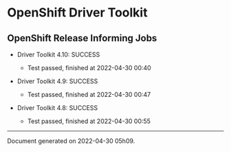 
OpenShift Driver Toolkit
========================

OpenShift Release Informing Jobs
--------------------------------



* Driver Toolkit 4.10: SUCCESS
  - Test passed, finished at 2022-04-30 00:40








* Driver Toolkit 4.9: SUCCESS
  - Test passed, finished at 2022-04-30 00:47








* Driver Toolkit 4.8: SUCCESS
  - Test passed, finished at 2022-04-30 00:55






---
Document generated on 2022-04-30 05h09.
